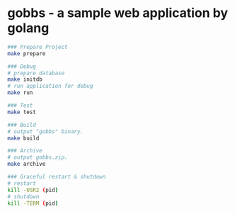 gobbs - a sample web application by golang
==========================================

```sh
### Prepare Project
make prepare

### Debug
# prepare database
make initdb
# run application for debug
make run

### Test
make test

### Build
# output "gobbs" binary.
make build

### Archive
# output gobbs.zip.
make archive

### Graceful restart & shutdown
# restart
kill -USR2 (pid)
# shutdown
kill -TERM (pid)
```

